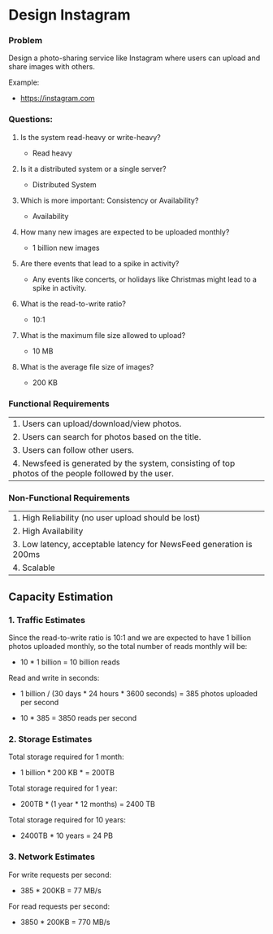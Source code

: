 # Design Instagram

### Problem 
Design a photo-sharing service like Instagram where users can upload and share images with others.

Example:
- https://instagram.com

### Questions:

1. Is the system read-heavy or write-heavy?
    - Read heavy

2. Is it a distributed system or a single server?
    - Distributed System

3. Which is more important: Consistency or Availability?
    - Availability

4. How many new images are expected to be uploaded monthly?
    - 1 billion new images
      
5. Are there events that lead to a spike in activity?
    - Any events like concerts, or holidays like Christmas might lead to a spike in activity.

6. What is the read-to-write ratio?
    - 10:1
    
7. What is the maximum file size allowed to upload?
    - 10 MB
  
8. What is the average file size of images?
    - 200 KB
  
### Functional Requirements

|      | 
| ----------- | 
| 1. Users can upload/download/view photos.      | 
| 2. Users can search for photos based on the title.   | 
| 3. Users can follow other users.|
| 4. Newsfeed is generated by the system, consisting of top photos of the people followed by the user. |

### Non-Functional Requirements

|      | 
| ----------- | 
| 1. High Reliability (no user upload should be lost)   | 
| 2. High Availability   | 
| 3. Low latency, acceptable latency for NewsFeed generation is 200ms | 
| 4. Scalable|

## Capacity Estimation

### 1. Traffic Estimates

Since the read-to-write ratio is 10:1 and we are expected to have 1 billion photos uploaded monthly, 
so the total number of reads monthly will be:

 - 10 * 1 billion = 10 billion reads

Read and write in seconds:

 - 1 billion / (30 days * 24 hours * 3600 seconds) = 385 photos uploaded per second

 - 10 * 385 = 3850 reads per second

### 2. Storage Estimates

Total storage required for 1 month:

 - 1 billion * 200 KB *  = 200TB

Total storage required for 1 year:

 - 200TB * (1 year * 12 months) = 2400 TB

Total storage required for 10 years:

 - 2400TB * 10 years = 24 PB

### 3. Network Estimates

For write requests per second:

 - 385 * 200KB = 77 MB/s

For read requests per second:

 - 3850 * 200KB = 770 MB/s
